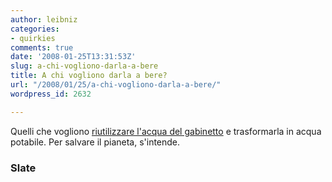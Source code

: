 ```yaml
---
author: leibniz
categories:
- quirkies
comments: true
date: '2008-01-25T13:31:53Z'
slug: a-chi-vogliono-darla-a-bere
title: A chi vogliono darla a bere?
url: "/2008/01/25/a-chi-vogliono-darla-a-bere/"
wordpress_id: 2632

---
```

Quelli che vogliono [riutilizzare l'acqua del gabinetto](http://www.slate.com/id/2182758/) e trasformarla in acqua potabile. Per salvare il pianeta, s'intende.


### Slate
